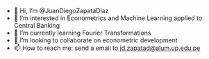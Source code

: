 - 👋 Hi, I’m @JuanDiegoZapataDiaz
- 👀 I’m interested in Econometrics and Machine Learning applied to Central Banking
- 🌱 I’m currently learning Fourier Transformations
- 💞️ I’m looking to collaborate on econometric development
- 📫 How to reach me: send a email to jd.zapatad@alum.up.edu.pe

<!---
JuanDiegoZapataDiaz/JuanDiegoZapataDiaz is a ✨ special ✨ repository because its `README.md` (this file) appears on your GitHub profile.
You can click the Preview link to take a look at your changes.
--->
